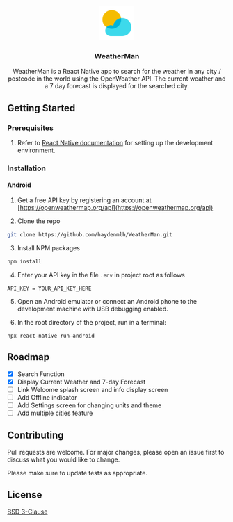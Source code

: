 <div align="center">
  <a href="https://github.com/othneildrew/Best-README-Template">
    <img src="src/assets/icon.png" alt="Logo" width="80" height="80">
  </a>

  <h3 align="center">WeatherMan</h3>

  <p align="center">
    WeatherMan is a React Native app to search for the weather in any city / postcode in the world using the OpenWeather API. The current weather and a 7 day forecast is displayed for the searched city.
    <br />
  </p>
</div>

## Getting Started

### Prerequisites

1. Refer to [React Native documentation](https://reactnative.dev/docs/environment-setup) for setting up the development environment.


### Installation

#### Android

1. Get a free API key by registering an account at [https://openweathermap.org/api](https://openweathermap.org/api)

2. Clone the repo
  ```sh
  git clone https://github.com/haydenmlh/WeatherMan.git
  ```

3. Install NPM packages
  ```sh
  npm install
  ```

4. Enter your API key in the file `.env` in project root as follows
  ```
  API_KEY = YOUR_API_KEY_HERE
  ```


5. Open an Android emulator or connect an Android phone to the development machine with USB debugging enabled.

6. In the root directory of the project, run in a terminal:

  ```
  npx react-native run-android
  ```

## Roadmap

- [x] Search Function
- [x] Display Current Weather and 7-day Forecast
- [ ] Link Welcome splash screen and info display screen
- [ ] Add Offline indicator
- [ ] Add Settings screen for changing units and theme
- [ ] Add multiple cities feature

## Contributing
Pull requests are welcome. For major changes, please open an issue first to discuss what you would like to change.

Please make sure to update tests as appropriate.

## License
[BSD 3-Clause](https://choosealicense.com/licenses/bsd-3-clause/)
